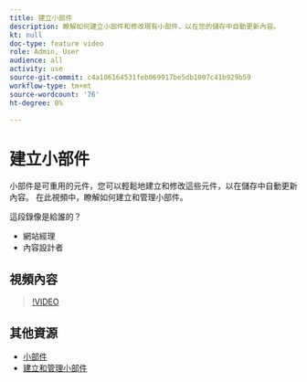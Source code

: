 ```yaml
---
title: 建立小部件
description: 瞭解如何建立小部件和修改現有小部件，以在您的儲存中自動更新內容。
kt: null
doc-type: feature video
role: Admin, User
audience: all
activity: use
source-git-commit: c4a106164531feb069917be5db1007c41b929b59
workflow-type: tm+mt
source-wordcount: '76'
ht-degree: 0%

---
```


# 建立小部件

小部件是可重用的元件，您可以輕鬆地建立和修改這些元件，以在儲存中自動更新內容。 在此視頻中，瞭解如何建立和管理小部件。

這段錄像是給誰的？

- 網站經理
- 內容設計者

## 視頻內容

>[!VIDEO](https://video.tv.adobe.com/v/343786?quality=12&learn=on)

## 其他資源

- [小部件](https://docs.magento.com/user-guide/cms/widgets.html)
- [建立和管理小部件](https://docs.magento.com/user-guide/cms/widget-create.html)

